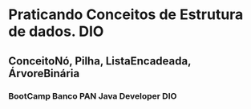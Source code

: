 # Praticando Conceitos de Estrutura de dados.  DIO
## ConceitoNó, Pilha, ListaEncadeada, ÁrvoreBinária
### BootCamp Banco PAN Java Developer DIO
